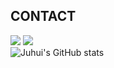 ## 
## CONTACT
<a href="https://blog.naver.com/eggzuxi99" target="_blank"><img src="https://img.shields.io/badge/Blog-03C75A?style=flat&logo=naver&logoColor=ffffff"/></a>
<img src="https://img.shields.io/badge/eggzuxi99@gmail.com-EA4335?style=flat&logo=gmail&logoColor=ffffff"/>
<br />
![Juhui's GitHub stats](https://github-readme-stats.vercel.app/api?username=eggzuxi&show_icons=true&theme=vue&count_private=true)

<!--
**eggzuxi/eggzuxi** is a ✨ _special_ ✨ repository because its `README.md` (this file) appears on your GitHub profile.

Here are some ideas to get you started:

- 🔭 I’m currently working on ...
- 🌱 I’m currently learning ...
- 👯 I’m looking to collaborate on ...
- 🤔 I’m looking for help with ...
- 💬 Ask me about ...
- 📫 How to reach me: ...
- 😄 Pronouns: ...
- ⚡ Fun fact: ...
-->
